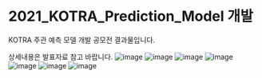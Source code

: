 # 2021_KOTRA_Prediction_Model 개발

KOTRA 주관 예측 모델 개발 공모전 결과물입니다.  

상세내용은 발표자료 참고 바랍니다.
![image](https://user-images.githubusercontent.com/82105396/174440118-e82cc6a8-87ba-447c-bb74-2c63e6bcbc82.png)
![image](https://user-images.githubusercontent.com/82105396/174440128-c89a2704-836d-40ea-930b-1c528a276794.png)
![image](https://user-images.githubusercontent.com/82105396/174440122-52347914-a7cc-4a25-81d6-587deff38482.png)
![image](https://user-images.githubusercontent.com/82105396/174440136-d0d1b97e-3fcf-4735-a07f-0ebbc3a218be.png)
![image](https://user-images.githubusercontent.com/82105396/174440139-2e76b4ee-57b7-4322-bff8-cf3770c603c3.png)
![image](https://user-images.githubusercontent.com/82105396/174440142-884a6b9e-99e9-4d8a-bb86-05e5b5dd1e47.png)
![image](https://user-images.githubusercontent.com/82105396/174440147-874581c0-289e-4f32-aa00-2091d338d58a.png)


